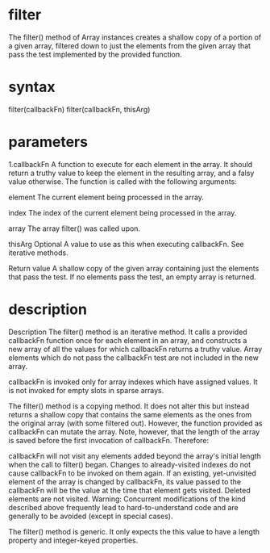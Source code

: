 # filter
The filter() method of Array instances creates a shallow copy of a portion of a given array, filtered down to just the elements from the given array that pass the test implemented by the provided function.
# syntax 
filter(callbackFn)
filter(callbackFn, thisArg)
# parameters
1.callbackFn
A function to execute for each element in the array. It should return a truthy value to keep the element in the resulting array, and a falsy value otherwise. The function is called with the following arguments:

element
The current element being processed in the array.

index
The index of the current element being processed in the array.

array
The array filter() was called upon.

thisArg Optional
A value to use as this when executing callbackFn. See iterative methods.

Return value
A shallow copy of the given array containing just the elements that pass the test. If no elements pass the test, an empty array is returned.
# description 
Description
The filter() method is an iterative method. It calls a provided callbackFn function once for each element in an array, and constructs a new array of all the values for which callbackFn returns a truthy value. Array elements which do not pass the callbackFn test are not included in the new array.

callbackFn is invoked only for array indexes which have assigned values. It is not invoked for empty slots in sparse arrays.

The filter() method is a copying method. It does not alter this but instead returns a shallow copy that contains the same elements as the ones from the original array (with some filtered out). However, the function provided as callbackFn can mutate the array. Note, however, that the length of the array is saved before the first invocation of callbackFn. Therefore:

callbackFn will not visit any elements added beyond the array's initial length when the call to filter() began.
Changes to already-visited indexes do not cause callbackFn to be invoked on them again.
If an existing, yet-unvisited element of the array is changed by callbackFn, its value passed to the callbackFn will be the value at the time that element gets visited. Deleted elements are not visited.
Warning: Concurrent modifications of the kind described above frequently lead to hard-to-understand code and are generally to be avoided (except in special cases).

The filter() method is generic. It only expects the this value to have a length property and integer-keyed properties.
